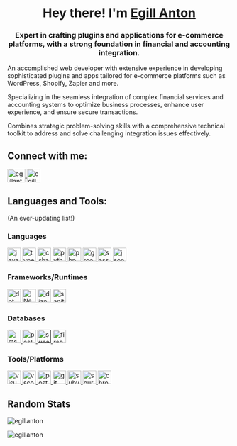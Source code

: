 <h1 align="center">
    Hey there! I'm
    <a href="https://egillanton.dev" target="_blank">Egill Anton</a>
</h1>
<h3 align="center">Expert in crafting plugins and applications for e-commerce platforms, with a strong foundation in financial and accounting integration.</h3>
<p>
    An accomplished web developer with extensive experience in developing sophisticated plugins and apps tailored for e-commerce platforms such as WordPress, Shopify, Zapier and more.
</p>
<p>
    Specializing in the seamless integration of complex financial services and accounting systems to optimize business processes, enhance user experience, and ensure secure transactions.
</p>
<p>
    Combines strategic problem-solving skills with a comprehensive technical toolkit to address and solve challenging integration issues effectively.
</p>
<h2 align="left">Connect with me:</h2>
<p align="left">
    <a href="https://linkedin.com/in/egillanton" target="blank">
        <img
            align="center"
            src="https://raw.githubusercontent.com/rahuldkjain/github-profile-readme-generator/master/src/images/icons/Social/linked-in-alt.svg"
            alt="egillanton"
            height="30"
            width="40"
        >
    </a>
    <a href="https://egillanton.dev" target="blank">
        <img
            align="center"
            src="https://lh3.googleusercontent.com/pw/AIL4fc9A3puI6uwcGjRxkSVgSDAMS9qOn6XOXB_FK70WHagIKTB-_97Gqfm_3XgrD6LyWFPpzu38drB1uZvbh7zHPwdV2lBPO4vLczLkPSCxG5m6MyxM5u0=w2400"
            alt="egillanton"
            height="30"
            width="30"
        >
    </a>
</p>
<h2 align="left">Languages and Tools:</h2>
<p>(An ever-updating list!)</p>
<h3>Languages</h3>
<p>
    <a href="https://www.javascript.com/" target="_blank">
        <img
            src="https://cdn.jsdelivr.net/gh/devicons/devicon@latest/icons/javascript/javascript-original.svg"
            alt="javascript"
            height="30"
            width="30"
        >
    </a>
    <a href="https://www.typescriptlang.org/" target="_blank">
        <img
            src="https://cdn.jsdelivr.net/gh/devicons/devicon@latest/icons/typescript/typescript-original.svg"
            alt="typescript"
            height="30"
            width="30"
        >
    </a>
    <a href="https://dotnet.microsoft.com/en-us/languages/csharp" target="_blank">
        <img
            src="https://cdn.jsdelivr.net/gh/devicons/devicon@latest/icons/csharp/csharp-original.svg"
            alt="csharp"
            height="30"
            width="30"
        >
    </a>
    <a href="https://www.python.org/" target="_blank">
        <img
            src="https://cdn.jsdelivr.net/gh/devicons/devicon@latest/icons/python/python-original.svg"
            alt="python"
            height="30"
            width="30"
        >
    </a>
    <a href="https://www.php.net/" target="_blank">
        <img
            src="https://cdn.jsdelivr.net/gh/devicons/devicon@latest/icons/php/php-original.svg"
            alt="php"
            height="30"
            width="30"
        >
    </a>
    <a href="https://www.groovy-lang.org/" target="_blank">
        <img
            src="https://cdn.jsdelivr.net/gh/devicons/devicon@latest/icons/groovy/groovy-original.svg"
            alt="groovy"
            height="30"
            width="30"
        >
    </a>
    <a href="https://www.w3schools.com/Css/" target="_blank"
        <img
            src="https://cdn.jsdelivr.net/gh/devicons/devicon@latest/icons/css3/css3-original.svg"
            alt="css3"
            height="30"
            width="30"
        >
    </a>
    <a href="https://sass-lang.com/" target="_blank">
        <img
            src="https://cdn.jsdelivr.net/gh/devicons/devicon@latest/icons/sass/sass-original.svg"
            alt="sass"
            height="30"
            width="30"
        >
    </a>
    <a href="http://json.com/" target="_blank">
        <img
            src="https://cdn.jsdelivr.net/gh/devicons/devicon@latest/icons/json/json-original.svg"
            alt="json"
            height="30"
            width="30"
        >
    </a>
</p>
<h3>Frameworks/Runtimes</h3>
<p>
    <a href="https://dotnet.microsoft.com/en-us/apps/aspnet/mvc" target="_blank">
        <img
            src="https://cdn.jsdelivr.net/gh/devicons/devicon@latest/icons/dot-net/dot-net-plain-wordmark.svg"
            alt="dot net"
            height="30"
            width="30"
        >
    </a>
    <a href="https://nextjs.org/" target="_blank">
        <img
            src="https://cdn.jsdelivr.net/gh/devicons/devicon@latest/icons/nextjs/nextjs-original.svg"
            alt="NextJs"
            height="30"
            width="30"
        >
    </a>
    <a href="https://www.djangoproject.com/"  target="_blank">
        <img
            src="https://cdn.jsdelivr.net/gh/devicons/devicon@latest/icons/django/django-plain.svg"
            alt="django"
            height="30"
            width="30"
        >
    </a>
    <a href="https://www.sanity.io/" target="_blank">
        <img
            src="https://cdn.jsdelivr.net/gh/devicons/devicon@latest/icons/sanity/sanity-original.svg"
            alt="sanity"
            height="30"
            width="30"
        >
    </a>
</p>
<h3>Databases</h3>
<p>
    <a href="https://www.microsoft.com/en-us/sql-server/sql-server-downloads" target="_blank">
        <img
            src="https://cdn.jsdelivr.net/gh/devicons/devicon@latest/icons/microsoftsqlserver/microsoftsqlserver-plain.svg"
            alt="mssql"
            height="30"
            width="30"
        >
    </a>
    <a href="https://www.postgresql.org/" target="_blank">
        <img
            src="https://cdn.jsdelivr.net/gh/devicons/devicon@latest/icons/postgresql/postgresql-original.svg"
            alt="postgresql"
            height="30"
            width="30"
        >
    </a>
    <a href="">
        <img
            src="https://cdn.jsdelivr.net/gh/devicons/devicon@latest/icons/supabase/supabase-original.svg"
            alt="supabase"
            height="30"
            width="30"
        >
    </a>
    <a href="https://supabase.com/" target="_blank">
        <img
            src="https://cdn.jsdelivr.net/gh/devicons/devicon@latest/icons/firebase/firebase-original.svg"
            alt="firebase"
            height="30"
            width="30"
        >
    </a>
</p>
<h3>Tools/Platforms</h3>
<p>
    <a href="https://visualstudio.microsoft.com/" target="_blank">
        <img
            src="https://cdn.jsdelivr.net/gh/devicons/devicon@latest/icons/visualstudio/visualstudio-original.svg"
            alt="visualstudio"
            height="30"
            width="30"
        >
    </a>
    <a href="https://code.visualstudio.com/" target="_blank">
        <img
            src="https://cdn.jsdelivr.net/gh/devicons/devicon@latest/icons/vscode/vscode-original.svg"
            alt="vscode"
            height="30"
            width="30"
        >
    </a>
    <a href="https://www.postman.com/" target="_blank">
        <img
            src="https://cdn.jsdelivr.net/gh/devicons/devicon@latest/icons/postman/postman-original.svg"
            alt="postman"
            height="30"
            width="30"
        >
    </a>
    <a href="https://git-scm.com/" target="_blank">
        <img
            src="https://cdn.jsdelivr.net/gh/devicons/devicon@latest/icons/git/git-original.svg"
            alt="git"
            height="30"
            width="30"
        >
    </a>
    <a href="https://tortoisesvn.net/" target="_blank">
        <img
            src="https://cdn.jsdelivr.net/gh/devicons/devicon@latest/icons/subversion/subversion-original.svg"
            alt="subversion"
            height="30"
            width="30"
        >
    </a>
    <a href="https://www.sourcetreeapp.com/" target="_blank">
        <img
            src="https://cdn.jsdelivr.net/gh/devicons/devicon@latest/icons/sourcetree/sourcetree-original-wordmark.svg"
            alt="sourcetree"
            height="30"
            width="30"
        >
    </a>
    <a href="https://www.google.com/chrome/" target="_blank">
        <img
            src="https://cdn.jsdelivr.net/gh/devicons/devicon@latest/icons/chrome/chrome-original.svg"
            alt="chrome"
            height="30"
            width="30"
        >
    </a>
</p>
<h2>Random Stats</h2>
<p>
    <img align="center" src="https://github-readme-streak-stats.herokuapp.com/?user=egillanton&theme=nightowl" alt="egillanton">
</p>
<p>
    <img align="left" src="https://github-readme-stats.vercel.app/api/top-langs?username=egillanton&show_icons=true&theme=nightowl&locale=en&layout=compact" alt="egillanton">
</p>
